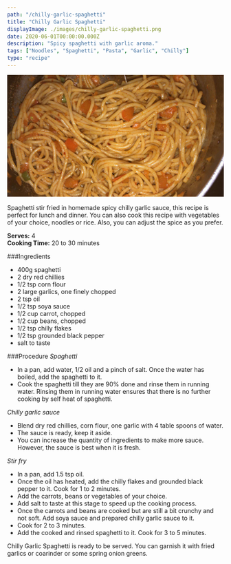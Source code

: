 ```yaml
---
path: "/chilly-garlic-spaghetti"
title: "Chilly Garlic Spaghetti"
displayImage: ./images/chilly-garlic-spaghetti.png
date: 2020-06-01T00:00:00.000Z
description: "Spicy spaghetti with garlic aroma."
tags: ["Noodles", "Spaghetti", "Pasta", "Garlic", "Chilly"]
type: "recipe"
---
```


![Chilly Garlic Spaghetti](./images/chilly-garlic-spaghetti.png) 

Spaghetti stir fried in homemade spicy chilly garlic sauce, this recipe is perfect for lunch and dinner. You can also cook this recipe with vegetables of your choice, noodles or rice. Also, you can adjust the spice as you prefer.

**Serves:** 4\
**Cooking Time:** 20 to 30 minutes

###Ingredients
- 400g spaghetti
- 2 dry red chillies
- 1/2 tsp corn flour
- 2 large garlics, one finely chopped
- 2 tsp oil
- 1/2 tsp soya sauce
- 1/2 cup carrot, chopped
- 1/2 cup beans, chopped
- 1/2 tsp chilly flakes
- 1/2 tsp grounded black pepper
- salt to taste

###Procedure
*Spaghetti*
- In a pan, add water, 1/2 oil and a pinch of salt. Once the water has boiled, add the spaghetti to it. 
- Cook the spaghetti till they are 90% done and rinse them in running water. Rinsing them in running water ensures that there is no further cooking by self heat of spaghetti. 

*Chilly garlic sauce*
- Blend dry red chillies, corn flour, one garlic with 4 table spoons of water. 
- The sauce is ready, keep it aside. 
- You can increase the quantity of ingredients to make more sauce. However, the sauce is best when it is fresh. 

*Stir fry*
- In a pan, add 1.5 tsp oil.
- Once the oil has heated, add the chilly flakes and grounded black pepper to it. Cook for 1 to 2 minutes. 
- Add the carrots, beans or vegetables of your choice. 
- Add salt to taste at this stage to speed up the cooking process. 
- Once the carrots and beans are cooked but are still a bit crunchy and not soft. Add soya sauce and prepared chilly garlic sauce to it.
- Cook for 2 to 3 minutes. 
- Add the cooked and rinsed spaghetti to it. Cook for 3 to 5 minutes. 

Chilly Garlic Spaghetti is ready to be served. You can garnish it with fried garlics or coarinder or some spring onion greens. 